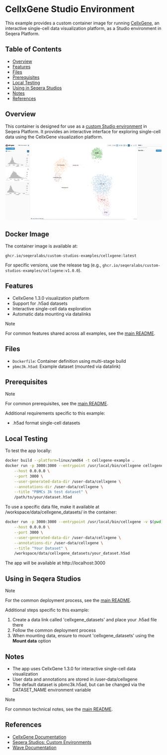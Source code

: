 # CellxGene Studio Environment

This example provides a custom container image for running [CellxGene](https://chanzuckerberg.github.io/cellxgene/), an interactive single-cell data visualization platform, as a Studio environment in Seqera Platform.

## Table of Contents

- [Overview](#overview)
- [Features](#features)
- [Files](#files)
- [Prerequisites](#prerequisites)
- [Local Testing](#local-testing)
- [Using in Seqera Studios](#using-in-seqera-studios)
- [Notes](#notes)
- [References](#references)

## Overview

This container is designed for use as a [custom Studio environment](https://docs.seqera.io/platform-cloud/studios/custom-envs) in Seqera Platform. It provides an interactive interface for exploring single-cell data using the CellxGene visualization platform.

![Screenshot of CellxGene](screenshot.png)

## Docker Image

The container image is available at:
```
ghcr.io/seqeralabs/custom-studios-examples/cellxgene:latest
```

For specific versions, use the release tag (e.g., `ghcr.io/seqeralabs/custom-studios-examples/cellxgene:v1.0.0`).

## Features

- CellxGene 1.3.0 visualization platform
- Support for .h5ad datasets
- Interactive single-cell data exploration
- Automatic data mounting via datalinks

> [!NOTE]
> For common features shared across all examples, see the [main README](../README.md#common-features).

## Files

- `Dockerfile`: Container definition using multi-stage build
- `pbmc3k.h5ad`: Example dataset (mounted via datalink)

## Prerequisites

> [!NOTE]
> For common prerequisites, see the [main README](../README.md#prerequisites).

Additional requirements specific to this example:
- .h5ad format single-cell datasets

## Local Testing

To test the app locally:

```bash
docker build --platform=linux/amd64 -t cellxgene-example .
docker run -p 3000:3000 --entrypoint /usr/local/bin/cellxgene cellxgene-example launch \
    --host 0.0.0.0 \
    --port 3000 \
    --user-generated-data-dir /user-data/cellxgene \
    --annotations-dir /user-data/cellxgene \
    --title "PBMCs 3k test dataset" \
    /path/to/your/dataset.h5ad
```

To use a specific data file, make it available at /workspace/data/cellxgene_datasets/ in the 
container:

```bash
docker run -p 3000:3000 --entrypoint /usr/local/bin/cellxgene -v $(pwd)/data:/workspace/data/cellxgene_datasets cellxgene-example launch \
    --host 0.0.0.0 \
    --port 3000 \
    --user-generated-data-dir /user-data/cellxgene \
    --annotations-dir /user-data/cellxgene \
    --title "Your Dataset" \
    /workspace/data/cellxgene_datasets/your_dataset.h5ad
```

The app will be available at http://localhost:3000

## Using in Seqera Studios

> [!NOTE]
> For the common deployment process, see the [main README](../README.md#deploying-to-seqera-studios).

Additional steps specific to this example:
1. Create a data link called 'cellxgene_datasets' and place your .h5ad file there
2. Follow the common deployment process
3. When mounting data, ensure to mount 'cellxgene_datasets' using the **Mount data** option

## Notes

- The app uses CellxGene 1.3.0 for interactive single-cell data visualization
- User data and annotations are stored in /user-data/cellxgene
- The default dataset is pbmc3k.h5ad, but can be changed via the DATASET_NAME environment variable

> [!NOTE]
> For common technical notes, see the [main README](../README.md#common-features).

## References

- [CellxGene Documentation](https://chanzuckerberg.github.io/cellxgene/)
- [Seqera Studios: Custom Environments](https://docs.seqera.io/platform-cloud/studios/custom-envs)
- [Wave Documentation](https://docs.seqera.io/platform-cloud/wave/)